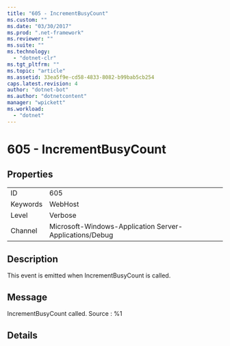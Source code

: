 ```yaml
---
title: "605 - IncrementBusyCount"
ms.custom: ""
ms.date: "03/30/2017"
ms.prod: ".net-framework"
ms.reviewer: ""
ms.suite: ""
ms.technology: 
  - "dotnet-clr"
ms.tgt_pltfrm: ""
ms.topic: "article"
ms.assetid: 33ea5f9e-cd58-4833-8082-b99bab5cb254
caps.latest.revision: 4
author: "dotnet-bot"
ms.author: "dotnetcontent"
manager: "wpickett"
ms.workload: 
  - "dotnet"
---
```

# 605 - IncrementBusyCount
## Properties  
  
|||  
|-|-|  
|ID|605|  
|Keywords|WebHost|  
|Level|Verbose|  
|Channel|Microsoft-Windows-Application Server-Applications/Debug|  
  
## Description  
 This event is emitted when IncrementBusyCount is called.  
  
## Message  
 IncrementBusyCount called. Source : %1  
  
## Details

